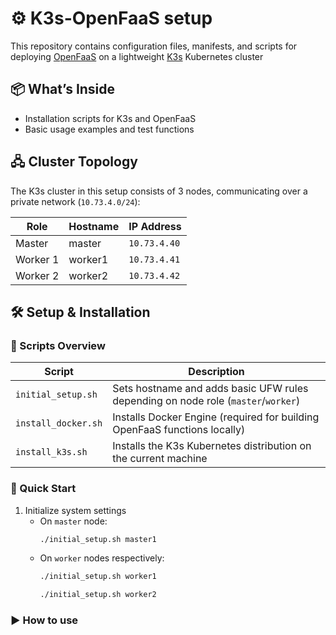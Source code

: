 # ⚙️ K3s-OpenFaaS setup

This repository contains configuration files, manifests, and scripts for deploying [OpenFaaS](https://github.com/openfaas/faas) on a lightweight [K3s](https://github.com/k3s-io/k3s) Kubernetes cluster

## 📦 What’s Inside
- Installation scripts for K3s and OpenFaaS
- Basic usage examples and test functions

## 🖧 Cluster Topology
The K3s cluster in this setup consists of 3 nodes, communicating over a private network (`10.73.4.0/24`):

| Role       | Hostname   | IP Address    |
|------------|------------|---------------|
| Master     | master     | `10.73.4.40`  |
| Worker 1   | worker1    | `10.73.4.41`  |
| Worker 2   | worker2    | `10.73.4.42`  |

## 🛠️ Setup & Installation

### 🧰 Scripts Overview

| Script              | Description                                                                 |
|----------------------|-----------------------------------------------------------------------------|
| `initial_setup.sh`      | Sets hostname and adds basic UFW rules depending on node role (`master`/`worker`) |
| `install_docker.sh`  | Installs Docker Engine (required for building OpenFaaS functions locally)  |
| `install_k3s.sh`     | Installs the K3s Kubernetes distribution on the current machine            |

### 🚀 Quick Start
1. Initialize system settings
   - On `master` node:
      ```bash
      ./initial_setup.sh master1
      ```
   - On `worker` nodes respectively:
      ```bash
      ./initial_setup.sh worker1
      ```
      ```bash
      ./initial_setup.sh worker2
      ```
### ▶️ How to use
